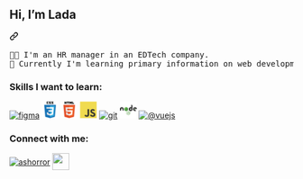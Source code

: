 <div class="markdown-heading" dir="auto">
  <h2 class="heading-element" dir="auto">Hi, I’m Lada</h2>
  <a id="user-content-hi-im-lada" class="anchor" aria-label="Permalink: Hi, I’m Lada" href="#hi-im-lada">
    <svg class="octicon octicon-link" viewBox="0 0 16 16" version="1.1" width="16" height="16" aria-hidden="true">
      <path d="m7.775 3.275 1.25-1.25a3.5 3.5 0 1 1 4.95 4.95l-2.5 2.5a3.5 3.5 0 0 1-4.95 0 .751.751 0 0 1 .018-1.042.751.751 0 0 1 1.042-.018 1.998 1.998 0 0 0 2.83 0l2.5-2.5a2.002 2.002 0 0 0-2.83-2.83l-1.25 1.25a.751.751 0 0 1-1.042-.018.751.751 0 0 1-.018-1.042Zm-4.69 9.64a1.998 1.998 0 0 0 2.83 0l1.25-1.25a.751.751 0 0 1 1.042.018.751.751 0 0 1 .018 1.042l-1.25 1.25a3.5 3.5 0 1 1-4.95-4.95l2.5-2.5a3.5 3.5 0 0 1 4.95 0 .751.751 0 0 1-.018 1.042.751.751 0 0 1-1.042.018 1.998 1.998 0 0 0-2.83 0l-2.5 2.5a1.998 1.998 0 0 0 0 2.83Z">
      </path>
    </svg>
  </a>
</div>

<pre>👩‍💻 I'm an HR manager in an EDTech company.
🌱 Currently I'm learning primary information on web development, such as HTML, CSS, JS & many others.</pre>

<h3 align="left" class="heading-element" dir="auto">Skills I want to learn:</h3>
<p>
<a href="https://www.figma.com/" rel="nofollow"> <img src="https://camo.githubusercontent.com/e5c1b4b7d59d58f0607fede5dd922211257cd09031f3c2370308ab4e34356299/68747470733a2f2f7777772e766563746f726c6f676f2e7a6f6e652f6c6f676f732f6669676d612f6669676d612d69636f6e2e737667" alt="figma" width="30" height="30" data-canonical-src="https://www.vectorlogo.zone/logos/figma/figma-icon.svg" style="max-width: 100%;"></a>
<a href="https://www.w3schools.com/css/" rel="nofollow"> <img src="https://raw.githubusercontent.com/devicons/devicon/master/icons/css3/css3-original-wordmark.svg" alt="css3" width="30" height="30"></a>
<a href="https://www.w3.org/html/" rel="nofollow"> <img src="https://raw.githubusercontent.com/devicons/devicon/master/icons/html5/html5-original-wordmark.svg" alt="html5" width="30" height="30" style="max-width: 100%;"></a>    
<a href="https://developer.mozilla.org/en-US/docs/Web/JavaScript" rel="nofollow"> <img src="https://raw.githubusercontent.com/devicons/devicon/master/icons/javascript/javascript-original.svg" alt="javascript" width="30" height="30" style="max-width: 100%;"></a>
<a href="https://git-scm.com/" rel="nofollow"> <img src="https://camo.githubusercontent.com/ff5301ef7472dbdf522b776167a8af8c326299fe8175e53f6b052bbcc04533e3/68747470733a2f2f7777772e766563746f726c6f676f2e7a6f6e652f6c6f676f732f6769742d73636d2f6769742d73636d2d69636f6e2e737667" alt="git" width="30" height="30" data-canonical-src="https://www.vectorlogo.zone/logos/git-scm/git-scm-icon.svg" style="max-width: 100%;"></a>
<a href="https://nodejs.org" rel="nofollow"> <img src="https://raw.githubusercontent.com/devicons/devicon/master/icons/nodejs/nodejs-original-wordmark.svg" alt="nodejs" width="30" height="30" style="max-width: 100%;"></a>
<a href="https://vuejs.org/" rel="nofollow"> <img src="https://avatars.githubusercontent.com/u/6128107?s=200&amp;v=4" width="30" height="30" alt="@vuejs" style="max-width: 100%;"></a>
</p>

<h3 align="left" class="heading-element" dir="auto">Connect with me:</h3>
<p align="left" dir="auto">
<a href="https://www.instagram.com/lvlivins?igsh=MTNjM2wzaG8ycW4zbg%3D%3D&utm_source=qr" rel="nofollow"> <img align="center" src="https://raw.githubusercontent.com/rahuldkjain/github-profile-readme-generator/master/src/images/icons/Social/instagram.svg" alt="ashorror" height="30" width="40" style="max-width: 100%;"></a>
<a href="https://web.telegram.org/k/#@l_l_ns" rel="nofollow"> 
  <img align="center" src="https://upload.wikimedia.org/wikipedia/commons/thumb/8/83/Telegram_2019_Logo.svg/121px-Telegram_2019_Logo.svg.png" height="30" width="30" style="max-width: 100%;"></a>
</p>
